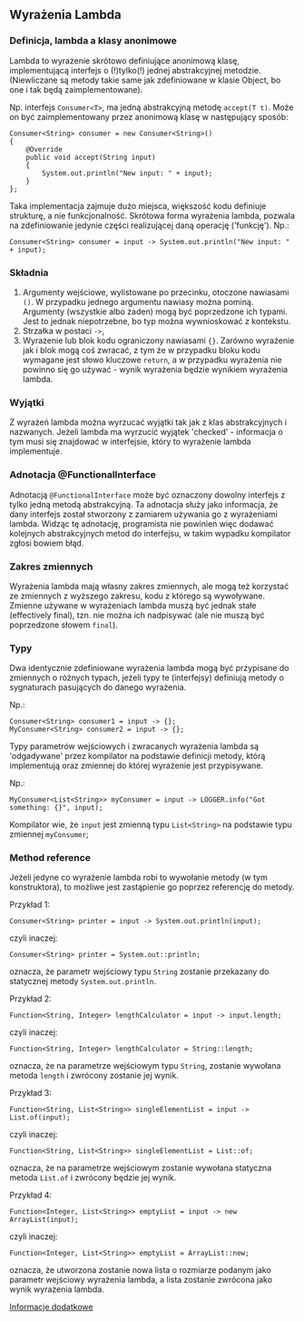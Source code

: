 ## Wyrażenia Lambda

### Definicja, lambda a klasy anonimowe
Lambda to wyrażenie skrótowo definiujące anonimową klasę, 
implementującą interfejs o (!)tylko(!) jednej abstrakcyjnej metodzie.
(Niewliczane są metody takie same jak zdefiniowane w klasie Object, 
bo one i tak będą zaimplementowane).

Np. interfejs `Consumer<T>`, ma jedną abstrakcyjną metodę `accept(T t)`. 
Może on być zaimplementowany przez anonimową klasę w następujący sposób:
```
Consumer<String> consumer = new Consumer<String>()
{
    @Override
    public void accept(String input)
    {
        System.out.println("New input: " + input);
    }
};
```
Taka implementacja zajmuje dużo miejsca, większość kodu definiuje strukturę, a nie funkcjonalność.
Skrótowa forma wyrażenia lambda, pozwala na zdefiniowanie jedynie części realizującej daną operację ('funkcję').
Np.:
```
Consumer<String> consumer = input -> System.out.println("New input: " + input);
```

### Składnia
1. Argumenty wejściowe, wylistowane po przecinku, otoczone nawiasami `()`. 
W przypadku jednego argumentu nawiasy można pominą. Argumenty (wszystkie albo żaden) mogą być poprzedzone ich typami.
Jest to jednak niepotrzebne, bo typ można wywnioskować z kontekstu.
2. Strzałka w postaci `->`,
3. Wyrażenie lub blok kodu ograniczony nawiasami `{}`. Zarówno wyrażenie jak i blok mogą coś zwracać, 
z tym że w przypadku bloku kodu wymagane jest słowo kluczowe `return`, 
a w przypadku wyrażenia nie powinno się go używać - wynik wyrażenia będzie wynikiem wyrażenia lambda.

### Wyjątki
Z wyrażeń lambda można wyrzucać wyjątki tak jak z klas abstrakcyjnych i nazwanych.
Jeżeli lambda ma wyrzucić wyjątek 'checked' - informacja o tym musi się znajdować w interfejsie, 
który to wyrażenie lambda implementuje.

### Adnotacja @FunctionalInterface
Adnotacją `@FunctionalInterface` może być oznaczony dowolny interfejs z tylko jedną metodą abstrakcyjną.
Ta adnotacja służy jako informacja, że dany interfejs został stworzony z zamiarem używania go z wyrażeniami lambda.
Widząc tę adnotację, programista nie powinien więc dodawać kolejnych abstrakcyjnych metod do interfejsu,
w takim wypadku kompilator zgłosi bowiem błąd.

### Zakres zmiennych
Wyrażenia lambda mają własny zakres zmiennych, 
ale mogą też korzystać ze zmiennych z wyższego zakresu, kodu z którego są wywoływane.
Zmienne używane w wyrażeniach lambda muszą być jednak stałe (effectively final),
tzn. nie można ich nadpisywać (ale nie muszą być poprzedzone słowem `final`).

### Typy
Dwa identycznie zdefiniowane wyrażenia lambda mogą być przypisane do zmiennych o różnych typach, 
jeżeli typy te (interfejsy) definiują metody o sygnaturach pasujących do danego wyrażenia.

Np.:
```
Consumer<String> consumer1 = input -> {};
MyConsumer<String> consumer2 = input -> {};
```
Typy parametrów wejściowych i zwracanych wyrażenia lambda są 'odgadywane' przez kompilator na podstawie definicji metody, 
którą implementują oraz zmiennej do której wyrażenie jest przypisywane.

Np.:
```
MyConsumer<List<String>> myConsumer = input -> LOGGER.info("Got something: {}", input);
```
Kompilator wie, że `input` jest zmienną typu `List<String>` na podstawie typu zmiennej `myConsumer`;

### Method reference
Jeżeli jedyne co wyrażenie lambda robi to wywołanie metody (w tym konstruktora), 
to możliwe jest zastąpienie go poprzez referencję do metody.

Przykład 1:
```
Consumer<String> printer = input -> System.out.println(input);
```
czyli inaczej:
```
Consumer<String> printer = System.out::println;
```
oznacza, że parametr wejściowy typu `String` zostanie przekazany do statycznej metody `System.out.println`.

Przykład 2:
```
Function<String, Integer> lengthCalculator = input -> input.length;
```
czyli inaczej:
```
Function<String, Integer> lengthCalculator = String::length;
```
oznacza, że na parametrze wejściowym typu `String`, zostanie wywołana metoda `length` i zwrócony zostanie jej wynik.

Przykład 3:
```
Function<String, List<String>> singleElementList = input -> List.of(input);
```
czyli inaczej:
```
Function<String, List<String>> singleElementList = List::of;
```
oznacza, że na parametrze wejściowym zostanie wywołana statyczna metoda `List.of` i zwrócony będzie jej wynik.

Przykład 4:
```
Function<Integer, List<String>> emptyList = input -> new ArrayList(input);
```
czyli inaczej:
```
Function<Integer, List<String>> emptyList = ArrayList::new;
```
oznacza, że utworzona zostanie nowa lista o rozmiarze podanym jako parametr wejściowy wyrażenia lambda, 
a lista zostanie zwrócona jako wynik wyrażenia lambda.

[Informacje dodatkowe](https://docs.oracle.com/javase/tutorial/java/javaOO/lambdaexpressions.html)
